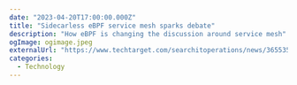 ```yaml
---
date: "2023-04-20T17:00:00.000Z"
title: "Sidecarless eBPF service mesh sparks debate"
description: "How eBPF is changing the discussion around service mesh"
ogImage: ogimage.jpeg
externalUrl: "https://www.techtarget.com/searchitoperations/news/365535362/Sidecarless-eBPF-service-mesh-sparks-debate"
categories:
  - Technology
---
```

